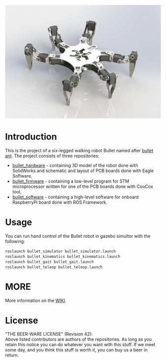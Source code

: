 ![asdasd](https://github.com/dkoguciuk/bullet_hardware/blob/master/%5B3D%5D%20model/Render0.jpg)

# Introduction

This is the project of a six-legged walking robot Bullet named after [bullet ant](http://en.wikipedia.org/wiki/Paraponera_clavata). The project consists of three repositories:
* [bullet_hardware](http://github.com/dkoguciuk/bullet_hardware) - containing 3D model of the robot done with SolidWorks and schematic and layout of PCB boards done with Eagle Software,
* [bullet_firmware](https://github.com/dkoguciuk/bullet_firmware) - containing a low-level program for STM microprocessor written for one of the PCB boards done with CooCox tool,
* [bullet_software](https://github.com/dkoguciuk/bullet_software) - containing a high-level software for onboard RaspberryPi board done with ROS Framework.

# Usage

You can run hand control of the Bullet robot in gazebo simultor with the following:

```roslaunch bullet_simulator bullet_simulator.launch```  
```roslaunch bullet_kinematics bullet_kinematics.launch```  
```roslaunch bullet_gait bullet_gait.launch```  
```roslaunch bullet_teleop bullet_teleop.launch```

# MORE

More information on the [WIKI](http://github.com/dkoguciuk/bullet_software/wiki).

# License

"THE BEER-WARE LICENSE" (Revision 42):  
Above listed contributors are authors of the repositories. As long as you retain this notice you can do whatever you want with this stuff. If we meet some day, and you think this stuff is worth it, you can buy us a beer in return.
